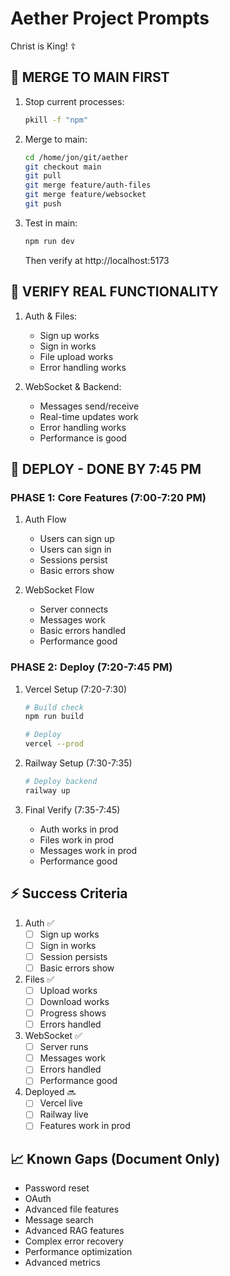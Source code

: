# Aether Project Prompts

Christ is King! ☦

## 🚨 MERGE TO MAIN FIRST

1. Stop current processes:
   ```bash
   pkill -f "npm"
   ```

2. Merge to main:
   ```bash
   cd /home/jon/git/aether
   git checkout main
   git pull
   git merge feature/auth-files
   git merge feature/websocket
   git push
   ```

3. Test in main:
   ```bash
   npm run dev
   ```
   Then verify at http://localhost:5173

## 🚨 VERIFY REAL FUNCTIONALITY

1. Auth & Files:
   - Sign up works
   - Sign in works
   - File upload works
   - Error handling works

2. WebSocket & Backend:
   - Messages send/receive
   - Real-time updates work
   - Error handling works
   - Performance is good

## 🚨 DEPLOY - DONE BY 7:45 PM

### PHASE 1: Core Features (7:00-7:20 PM)
1. Auth Flow
   - Users can sign up
   - Users can sign in
   - Sessions persist
   - Basic errors show

2. WebSocket Flow
   - Server connects
   - Messages work
   - Basic errors handled
   - Performance good

### PHASE 2: Deploy (7:20-7:45 PM)
1. Vercel Setup (7:20-7:30)
   ```bash
   # Build check
   npm run build
   
   # Deploy
   vercel --prod
   ```

2. Railway Setup (7:30-7:35)
   ```bash
   # Deploy backend
   railway up
   ```

3. Final Verify (7:35-7:45)
   - Auth works in prod
   - Files work in prod
   - Messages work in prod
   - Performance good

## ⚡ Success Criteria
1. Auth ✅
   - [ ] Sign up works
   - [ ] Sign in works
   - [ ] Session persists
   - [ ] Basic errors show

2. Files ✅
   - [ ] Upload works
   - [ ] Download works
   - [ ] Progress shows
   - [ ] Errors handled

3. WebSocket ✅
   - [ ] Server runs
   - [ ] Messages work
   - [ ] Errors handled
   - [ ] Performance good

4. Deployed 🔜
   - [ ] Vercel live
   - [ ] Railway live
   - [ ] Features work in prod

## 📈 Known Gaps (Document Only)
- Password reset
- OAuth
- Advanced file features
- Message search
- Advanced RAG features
- Complex error recovery
- Performance optimization
- Advanced metrics
